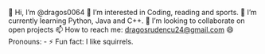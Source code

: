 👋 Hi, I’m @dragos0064
👀 I’m interested in Coding, reading and sports.
🌱 I’m currently learning Python, Java and C++.
💞️ I’m looking to collaborate on open projects
📫 How to reach me: dragosrudencu24@gmail.com
😄 Pronouns: -
⚡ Fun fact: I like squirrels.